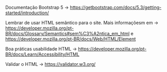 Documentação Bootstrap 5 -> https://getbootstrap.com/docs/5.3/getting-started/introduction/

Lembrar de usar HTML semântico para o site. Mais informaçõesm em -> https://developer.mozilla.org/pt-BR/docs/Glossary/Semantics#sem%C3%A2ntica_em_html e  https://developer.mozilla.org/pt-BR/docs/Web/HTML/Element

Boa práticas usabilidade HTML -> https://developer.mozilla.org/pt-BR/docs/Learn/Accessibility/HTML

Validar o HTML -> https://validator.w3.org/
